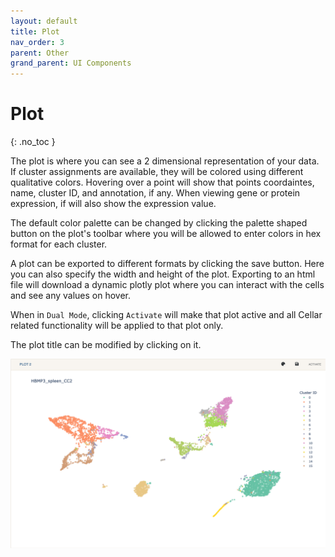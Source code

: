 ```yaml
---
layout: default
title: Plot
nav_order: 3
parent: Other
grand_parent: UI Components
---
```


<style type="text/css">
  .center {
    display: block;
    margin-left: auto;
    margin-right: auto;
}
</style>

# Plot
{: .no_toc }

The plot is where you can see a 2 dimensional representation of your data.
If cluster assignments are available, they will be colored using different
qualitative colors. Hovering over a point will show that points coordaintes,
name, cluster ID, and annotation, if any. When viewing gene or protein
expression, if will also show the expression value.

The default color palette can be changed by clicking the palette shaped
button on the plot's toolbar where you will be allowed to enter
colors in hex format for each cluster.

A plot can be exported to different formats by clicking the save button.
Here you can also specify the width and height of the plot. Exporting to
an html file will download a dynamic plotly plot where you can interact
with the cells and see any values on hover.

When in `Dual Mode`, clicking `Activate` will make that plot active
and all Cellar related functionality will be applied to that plot only.

The plot title can be modified by clicking on it.

<img src="../../../images/plot-ui.png" class="center"/>